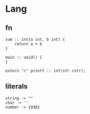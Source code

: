 # Lang

## fn

```
sum :: int(a int, b int) {
    return a + b
}

main :: void() {
}

extern "c" printf :: int(str cstr);
```

## literals

```
string -> ""
char -> ''
number -> 19382
```
